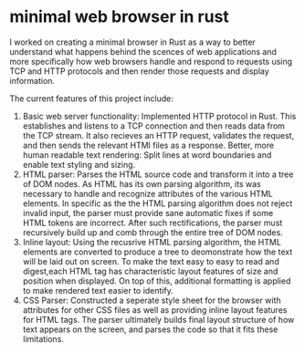 minimal web browser in rust
========
I worked on creating a minimal browser in Rust as a way to better understand what happens behind the scences of web applications and more specifically how web browsers handle and respond to requests using TCP and HTTP protocols and then render those requests and display information.

The current features of this project include:

1. Basic web server functionality: Implemented HTTP protocol in Rust. This establishes and listens to a TCP connection and then reads data from the TCP stream. It also recieves an HTTP request, validates the request, and then sends the relevant HTMl files as a response.
Better, more human readable text rendering: Split lines at word boundaries and enable text styling and sizing.
2. HTML parser: Parses the HTML source code and transform it into a tree of DOM nodes. As HTML has its own parsing algorithm, its was necessary to handle and recognize attributes of the various HTML elements. In specific as the the HTML parsing algorithm does not reject invalid input, the parser must provide sane automatic fixes if some HTML tokens are incorrect. After such rectifications, the parser must recursively build up and comb through the entire tree of DOM nodes.
3. Inline layout: Using the recusrive HTML parsing algorithm, the HTML elements are converted to produce a tree to deomonstrate how the text will be laid out on screen. To make the text easy to easy to read and digest,each HTML tag has characteristic layout features of size and position when displayed. On top of this, additional formatting is applied to make rendered text easier to identify.
4. CSS Parser: Constructed a seperate style sheet for the browser with attributes for other CSS files as well as providing inline layout features for HTML tags. The parser ultimately builds final layout structure of how text appears on the screen, and parses the code so that it fits these limitations.